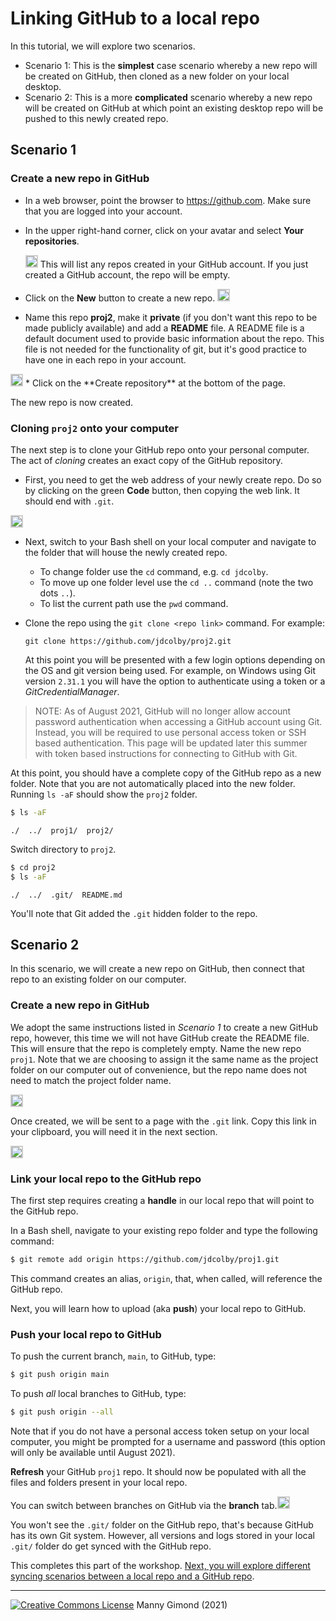 # Linking GitHub to a local repo

In this tutorial, we will explore two scenarios.

* Scenario 1: This is the **simplest** case scenario whereby a new repo will be created on GitHub, then cloned as a new folder on your local desktop.
* Scenario 2: This is a more **complicated** scenario whereby a new repo will be created on GitHub at which point an existing desktop repo will be pushed to this newly created repo.

## Scenario 1

### Create a new repo in GitHub

* In a web browser, point the browser to https://github.com. Make sure that you are logged into your account.

* In the upper right-hand corner, click on your avatar and select **Your repositories**.
  
  <img src="img/image-20210530150052105.png"  style="max-width:60%;;border: 2px solid #ccc;" />
  This will list any repos created in your GitHub account. If you just created a GitHub account, the repo will be empty. 
  
* Click on the **New** button to create a new repo.
  <img src="img/image-20210530150408238.png"  style="max-width:60%;;border: 2px solid #ccc;" />

* Name this repo **proj2**, make it **private** (if you don't want this repo to be made publicly available) and add a **README** file. A README file is a default document used to provide basic information about the repo. This file is not needed for the functionality of git, but it's good practice to have one in each repo in your account.
 <img src="img/image-20210530152003717.png"  style="max-width:60%;;border: 2px solid #ccc;" />
* Click on the **Create repository** at the bottom of the page.

The new repo is now created.

### Cloning `proj2` onto your computer

The next step is to clone your GitHub repo onto your personal computer. The act of *cloning* creates an exact copy of the GitHub repository.

* First, you need to get the web address of your newly create repo. Do so by clicking on the green **Code** button, then copying the web link. It should end with `.git`.
 <img src="img/image-20210530152619379.png"  style="max-width:80%;;border: 2px solid #ccc;" />

* Next, switch to your Bash shell on your local  computer and navigate to the folder that will house the newly created repo. 
  - To change folder use the `cd` command, e.g. `cd jdcolby`.
  - To move up one folder level use the `cd ..` command (note the two dots `..`). 
  - To list the current path use the `pwd` command.
* Clone the repo using the `git clone <repo link>` command. For example:
  
  `git clone https://github.com/jdcolby/proj2.git`
  
  At this point you will be presented with a few login options depending on the OS and git version being used. For example, on Windows using  Git version `2.31.1` you will have the option to authenticate using a token or a *GitCredentialManager*. 

> NOTE: As of August 2021, GitHub will no longer allow account password authentication when accessing a GitHub account using Git. Instead, you will be required to use personal access token or SSH based authentication. This page will be updated later this summer with token based instructions for connecting to GitHub with Git.

At this point, you should have a complete copy of the GitHub repo as a new folder. Note that you are not automatically placed into the new folder. Running `ls -aF` should show the `proj2` folder.

```BASH
$ ls -aF
```

```
./  ../  proj1/  proj2/
```

Switch directory to `proj2`.

```BASH
$ cd proj2
$ ls -aF
```

```
./  ../  .git/  README.md
```

You'll note that Git added the `.git` hidden folder to the repo. 


## Scenario 2

In this scenario, we will create a new repo on GitHub, then connect that repo to an existing folder on our computer.

### Create a new repo in GitHub
We adopt the same instructions listed in *Scenario 1* to create a new GitHub repo, however, this time we will not have GitHub create the README file. This will ensure that the repo is completely empty. Name the new repo `proj1`. Note that we are choosing to assign it the same name as the project folder on our computer out of convenience, but the repo name does not need to match the project folder name.

<img src="img/image-20210530161508310.png"  style="max-width:60%;;border: 2px solid #ccc;" />

Once created, we will be sent to a page with the `.git` link. Copy this link in your clipboard, you will need it in the next section.

<img src="img/image-20210530162725446.png"  style="max-width:65%;;border: 2px solid #ccc;" />

### Link your local repo to the GitHub repo

The first step requires creating a **handle** in our local repo that will point to the GitHub repo. 

In a Bash shell, navigate to your existing repo folder and type the following command:

```BASH
$ git remote add origin https://github.com/jdcolby/proj1.git
```

This command creates an alias, `origin`, that, when called, will reference the GitHub repo.

Next, you will learn how to upload (aka **push**) your local repo to GitHub.

### Push your local repo to GitHub

To push the current branch, `main`, to GitHub, type:

```BASH
$ git push origin main
```

To push *all* local branches to GitHub, type:

```BASH
$ git push origin --all
```

Note that if you do not have a personal access token setup on your local computer, you might be prompted  for a username and password (this option will only be available until August 2021).

**Refresh** your GitHub `proj1`  repo. It should now be populated with all the files and folders present in your local repo.

You can switch between branches on GitHub via the **branch** tab.<img src="img/image-20210530164955792.png"  style="max-width:60%;;border: 2px solid #ccc;" />

You won't see the `.git/` folder on the GitHub repo, that's because GitHub has its own Git system. However, all versions and logs stored in your local `.git/` folder do get synced with the GitHub repo.

This completes this part of the workshop. [Next, you will explore different syncing scenarios between a local repo and a GitHub repo](git_and_github.html).

<div class="footer">
<hr/>
<a rel="license" href="https://creativecommons.org/licenses/by-nc/4.0/"><img alt="Creative Commons License" style="border-width:0" src="https://i.creativecommons.org/l/by-nc/4.0/80x15.png" /></a>  Manny Gimond (2021)
</br>